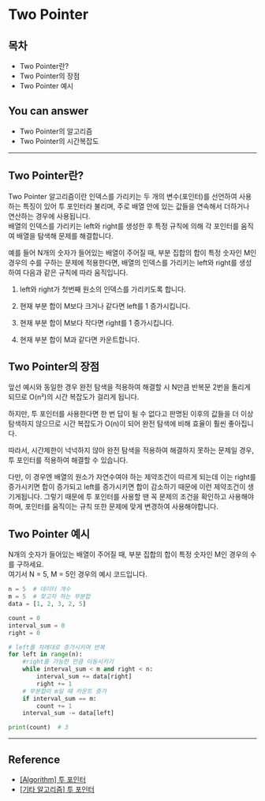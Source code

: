 # Two Pointer
<!--Table of Contents-->
## 목차
- Two Pointer란?
- Two Pointer의 장점
- Two Pointer 예시

<!-- 어떤 질문을 대답할 수 있어야 하는지-->
## You can answer
- Two Pointer의 알고리즘
- Two Pointer의 시간복잡도

<!--Contents-->

---
##  Two Pointer란?
Two Pointer 알고리즘이란 인덱스를 가리키는 두 개의 변수(포인터)를 선언하여 사용하는 특징이 있어 투 포인터라 불리며, 주로 배열 안에 있는 값들을 연속해서 더하거나 연산하는 경우에 사용됩니다.  
배열의 인덱스를 가리키는 left와 right를 생성한 후 특정 규칙에 의해 각 포인터를 움직여 배열을 탐색해 문제를 해결합니다.  

예를 들어 N개의 숫자가 들어있는 배열이 주어질 때, 부분 집합의 합이 특정 숫자인 M인 경우의 수를 구하는 문제에 적용한다면, 배열의 인덱스를 가리키는 left와 right를 생성하여 다음과 같은 규칙에 따라 움직입니다.  

1. left와 right가 첫번째 원소의 인덱스를 가리키도록 합니다.

2. 현재 부분 합이 M보다 크거나 같다면 left를 1 증가시킵니다.

3. 현재 부분 합이 M보다 작다면 right를 1 증가시킵니다.

4. 현재 부분 합이 M과 같다면 카운트합니다.

## Two Pointer의 장점
앞선 예시와 동일한 경우 완전 탐색을 적용하여 해결할 시 N만큼 반복문 2번을 돌리게 되므로 O(n²)의 시간 복잡도가 걸리게 됩니다.

하지만, 투 포인터를 사용한다면 한 번 답이 될 수 없다고 판명된 이후의 값들을 더 이상 탐색하지 않으므로 시간 복잡도가 O(n)이 되어 완전 탐색에 비해 효율이 훨씬 좋아집니다.

따라서, 시간제한이 넉넉하지 않아 완전 탐색을 적용하여 해결하지 못하는 문제일 경우, 투 포인터를 적용하여 해결할 수 있습니다.  

다만, 이 경우엔 배열의 원소가 자연수여야 하는 제약조건이 따르게 되는데 이는 right를 증가시키면 합이 증가되고 left를 증가시키면 합이 감소하기 때문에 이런 제약조건이 생기게됩니다. 그렇기 때문에 투 포인터를 사용할 땐 꼭 문제의 조건을 확인하고 사용해야 하며, 포인터를 움직이는 규칙 또한 문제에 맞게 변경하여 사용해야합니다.


## Two Pointer 예시
N개의 숫자가 들어있는 배열이 주어질 때, 부분 집합의 합이 특정 숫자인 M인 경우의 수를 구하세요.  
여기서 N = 5, M = 5인 경우의 예시 코드입니다.
```python
n = 5  # 데이터 개수
m = 5  # 찾고자 하는 부분합
data = [1, 2, 3, 2, 5]

count = 0
interval_sum = 0
right = 0

# left를 차례대로 증가시키며 반복
for left in range(n):
    #right를 가능한 만큼 이동시키기
    while interval_sum < m and right < n:
        interval_sum += data[right]
        right += 1
    # 부분합이 m일 때 카운트 증가
    if interval_sum == m:
        count += 1
    interval_sum -= data[left]

print(count)  # 3
```

---
## Reference
- [[Algorithm] 투 포인터](https://hellominchan.tistory.com/252)
- [[기타 알고리즘] 투 포인터](https://kom-story.tistory.com/132)
